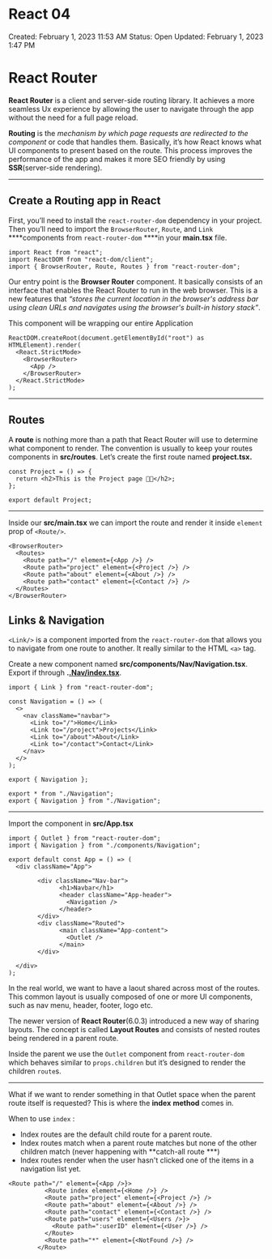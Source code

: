 # React 04

Created: February 1, 2023 11:53 AM
Status: Open
Updated: February 1, 2023 1:47 PM

# React Router

**React Router** is a client and server-side routing library. It achieves a more seamless Ux experience by allowing the user to navigate through the app without the need for a full page reload.

**Routing** is the *mechanism by which page requests are redirected to the component* or code that handles them. Basically, it’s how React knows what UI components to present based on the route. This process improves the performance of the app and makes it more SEO friendly by using **SSR**(server-side rendering).

---

## Create a Routing app in React

First, you’ll need to install the `react-router-dom` dependency in your project. Then you’ll need to import the `BrowserRouter`, `Route`, and `Link`  ****components from `react-router-dom` ****in your **main.tsx** file.

```tsx
import React from "react";
import ReactDOM from "react-dom/client";
import { BrowserRouter, Route, Routes } from "react-router-dom";
```

Our entry point is the **Browser Router** component. It basically consists of an interface that enables the React Router to run in the web browser. This is a new features that *“stores the current location in the browser's address bar using clean URLs and navigates using the browser's built-in history stack”*.

This component will be wrapping our entire Application

```tsx
ReactDOM.createRoot(document.getElementById("root") as HTMLElement).render(
  <React.StrictMode>
    <BrowserRouter>
      <App />
    </BrowserRouter>
  </React.StrictMode>
);
```

---

## Routes

A **route** is nothing more than a path that React Router will use to determine what component to render. The convention is usually to keep your routes components in **src/routes**. Let’s create the first route named **project.tsx.**

```tsx
const Project = () => {
  return <h2>This is the Project page 🧑‍💻</h2>;
};

export default Project;
```

---

Inside our **src/main.tsx** we can import the route and render it inside `element` prop of `<Route/>`.

```tsx
<BrowserRouter>
  <Routes>
    <Route path="/" element={<App />} />
    <Route path="project" element={<Project />} />
    <Route path="about" element={<About />} />
    <Route path="contact" element={<Contact />} />
  </Routes>
</BrowserRouter>
```

## Links & Navigation

`<Link/>` is a component imported from the `react-router-dom` that allows you to navigate from one route to another. It really similar to the HTML `<a>` tag.

Create a new component named **src/components/Nav/Navigation.tsx**. Export if through **.[.Nav/index.tsx](https://www.joshwcomeau.com/react/file-structure/)**.

```tsx
import { Link } from "react-router-dom";

const Navigation = () => (
  <>
    <nav className="navbar">
      <Link to="/">Home</Link>
      <Link to="/project">Projects</Link>
      <Link to="/about">About</Link>
      <Link to="/contact">Contact</Link>
    </nav>
  </>
);

export { Navigation };
```

```tsx
export * from "./Navigation";
export { Navigation } from "./Navigation";
```

---

Import the component in **src/App.tsx**

```tsx
import { Outlet } from "react-router-dom";
import { Navigation } from "./components/Navigation";

export default const App = () => (
  <div className="App">

	    <div className="Nav-bar">
		      <h1>Navbar</h1>
		      <header className="App-header">
		        <Navigation />
		      </header>
	    </div>
	    <div className="Routed">
		      <main className="App-content">
		        <Outlet />
		      </main>
	    </div>

  </div>
);
```

In the real world, we want to have a laout shared across most of the routes. This common layout is usually composed of one or more UI components, such as nav menu, header, footer, logo etc.

The newer version of **React Router**(6.0.3) introduced a new way of sharing layouts. The concept is called **Layout Routes** and consists of nested routes being rendered in a parent route.

Inside the parent we use the `Outlet` component from `react-router-dom` which behaves similar to `props.children` but it’s designed to render the children `route`s.

---

What if we want to render something in that Outlet space when the parent route itself is requested? This is where the **index** **method** comes in.

When to use `index` :

- Index routes are the default child route for a parent route.
- Index routes match when a parent route matches but none of the other children match (never happening with **catch-all route ***)
- Index routes render when the user hasn't clicked one of the items in a navigation list yet.

```tsx
<Route path="/" element={<App />}>
          <Route index element={<Home />} />
          <Route path="project" element={<Project />} />
          <Route path="about" element={<About />} />
          <Route path="contact" element={<Contact />} />
          <Route path="users" element={<Users />}>
            <Route path=":userID" element={<User />} />
          </Route>
          <Route path="*" element={<NotFound />} />
        </Route>
```